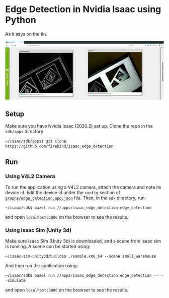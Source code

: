 # Edge Detection in Nvidia Isaac using Python

As it says on the tin.

![](res/example.png)

## Setup

Make sure you have Nvidia Isaac (2020.2) set up. Clone the repo in the `sdk/apps` directory

```
~/isaac/sdk/apps$ git clone https://github.com/firekind/isaac_edge_detection
```

## Run

### Using V4L2 Camera
To run the application using a V4L2 camera, attach the camera and note its device id. Edit the device id under the `config` section of [`graphs/edge_detection.app.json`](https://github.com/firekind/isaac_edge_detection/blob/master/graphs/edge_detection.app.json#L81) file. Then, in the `sdk` directory, run:

```
~/isaac/sdk$ bazel run //apps/isaac_edge_detection:edge_detection
```

and open `localhost:3000` on the browser to see the results.

### Using Isaac Sim (Unity 3d)

Make sure Isaac Sim (Unity 3d) is downloaded, and a scene from isaac sim is running. A scene can be started using:

```
~/isaac-sim-unity3d/builds$ ./sample.x86_64 --scene small_warehouse
```

And then run the application using:

```
~/isaac/sdk$ bazel run //apps/isaac_edge_detection:edge_detection -- --simulate
```

and open `localhost:3000` on the browser to see the results.
